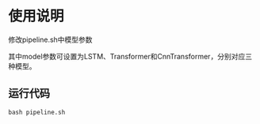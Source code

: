 # 使用说明
修改pipeline.sh中模型参数

其中model参数可设置为LSTM、Transformer和CnnTransformer，分别对应三种模型。

## 运行代码

`bash pipeline.sh`
